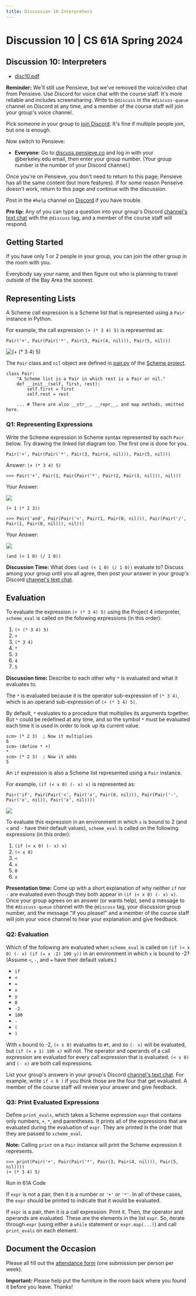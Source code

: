 ```yaml
---
title: Discussion 10 Interpreters
---
```

# Discussion 10 | CS 61A Spring 2024

## Discussion 10: Interpreters

-   [disc10.pdf](/resource/cs61a/disc10.pdf)

**Reminder:** We'll still use Pensieve, but we've removed the voice/video chat from Pensieve. Use Discord for voice chat with the course staff. It's more reliable and includes screensharing. Write to `@discuss` in the `#discuss-queue` channel on Discord at any time, and a member of the course staff will join your group's voice channel.

Pick someone in your group to [join Discord](https://cs61a.org/articles/discord). It's fine if multiple people join, but one is enough.

Now switch to Pensieve:

-   **Everyone**: Go to [discuss.pensieve.co](http://discuss.pensieve.co/) and log in with your @berkeley.edu email, then enter your group number. (Your group number is the number of your Discord channel.)

Once you're on Pensieve, you don't need to return to this page; Pensieve has all the same content (but more features). If for some reason Penseive doesn't work, return to this page and continue with the discussion.

Post in the `#help` channel on [Discord](https://cs61a.org/articles/discord/) if you have trouble.

**Pro tip:** Any of you can type a question into your group's Discord [channel's text chat](https://support.discord.com/hc/en-us/articles/4412085582359-Text-Channels-Text-Chat-In-Voice-Channels#h_01FMJT412WBX1MR4HDYNR8E95X) with the `@discuss` tag, and a member of the course staff will respond.

## Getting Started

If you have only 1 or 2 people in your group, you can join the other group in the room with you.

Everybody say your name, and then figure out who is planning to travel outside of the Bay Area the soonest.

## Representing Lists

A Scheme call expression is a Scheme list that is represented using a `Pair` instance in Python.

For example, the call expression `(+ (* 3 4) 5)` is represented as:

```
Pair('+', Pair(Pair('*', Pair(3, Pair(4, nil))), Pair(5, nil)))
```

![(+ (* 3 4) 5)](/img/cs61a/I3972ut.png)

The `Pair` class and `nil` object are defined in [pair.py](http://cs61a.org/proj/scheme/pair.py) of the [Scheme project](http://cs61a.org/proj/scheme).

```
class Pair:
    "A Scheme list is a Pair in which rest is a Pair or nil."
    def __init__(self, first, rest):
        self.first = first
        self.rest = rest

    ... # There are also __str__, __repr__, and map methods, omitted here.
```

### Q1: Representing Expressions

Write the Scheme expression in Scheme syntax represented by each `Pair` below. Try drawing the linked list diagram too. The first one is done for you.

```
Pair('+', Pair(Pair('*', Pair(3, Pair(4, nil))), Pair(5, nil)))
```

Answer: `(+ (* 3 4) 5)`

```
>>> Pair('+', Pair(1, Pair(Pair('*', Pair(2, Pair(3, nil))), nil)))
```

Your Answer:

![](/img/cs61a/LXubaoe.png)

`(+ 1 (* 2 3))`

```
>>> Pair('and', Pair(Pair('<', Pair(1, Pair(0, nil))), Pair(Pair('/', Pair(1, Pair(0, nil))), nil)))
```

Your Answer:

![](/img/cs61a/nG9GUbt.png)

`(and (< 1 0) (/ 1 0))`

**Discussion Time:** What does `(and (< 1 0) (/ 1 0))` evaluate to? Discuss among your group until you all agree, then post your answer in your group's Discord [channel's text chat](https://support.discord.com/hc/en-us/articles/4412085582359-Text-Channels-Text-Chat-In-Voice-Channels#h_01FMJT412WBX1MR4HDYNR8E95X).

## Evaluation

To evaluate the expression `(+ (* 3 4) 5)` using the Project 4 interpreter, `scheme_eval` is called on the following expressions (in this order):

1.  `(+ (* 3 4) 5)`
2.  `+`
3.  `(* 3 4)`
4.  `*`
5.  `3`
6.  `4`
7.  `5`

**Discussion time:** Describe to each other why `*` is evaluated and what it evaluates to.

The `*` is evaluated because it is the operator sub-expression of `(* 3 4)`, which is an operand sub-expression of `(+ (* 3 4) 5)`.

By default, `*` evaluates to a procedure that multiplies its arguments together. But `*` could be redefined at any time, and so the symbol `*` must be evaluated each time it is used in order to look up its current value.

```
scm> (* 2 3)  ; Now it multiplies
6
scm> (define * +)
*
scm> (* 2 3)  ; Now it adds
5
```

An `if` expression is also a Scheme list represented using a `Pair` instance.

For example, `(if (< x 0) (- x) x)` is represented as:

`Pair('if', Pair(Pair('<', Pair('x', Pair(0, nil))), Pair(Pair('-', Pair('x', nil)), Pair('x', nil))))`

![](/img/cs61a/JySFkth.png)

To evaluate this expression in an environment in which `x` is bound to 2 (and `<` and `-` have their default values), `scheme_eval` is called on the following expressions (in this order):

1.  `(if (< x 0) (- x) x)`
2.  `(< x 0)`
3.  `<`
4.  `x`
5.  `0`
6.  `x`

**Presentation time:** Come up with a short explanation of why neither `if` nor `-` are evaluated even though they both appear in `(if (< x 0) (- x) x)`. Once your group agrees on an answer (or wants help), send a message to the `#discuss-queue` channel with the `@discuss` tag, your discussion group number, and the message "If you please!" and a member of the course staff will join your voice channel to hear your explanation and give feedback.

### Q2: Evaluation

Which of the following are evaluated when `scheme_eval` is called on `(if (< x 0) (- x) (if (= x -2) 100 y))` in an environment in which `x` is bound to -2? (Assume `<`, `-`, and `=` have their default values.)

-   `if`
-   `<`
-   `=`
-   `x`
-   `y`
-   `0`
-   `-2`
-   `100`
-   `-`
-   `(`
-   `)`

With `x` bound to -2, `(< x 0)` evaluates to `#t`, and so `(- x)` will be evaluated, but `(if (= x 1) 100 x)` will not. The operator and operands of a call expression are evaluated for every call expression that is evaluated. `(< x 0)` and `(- x)` are both call expressions.

List your group's answers in your group's Discord [channel's text chat](https://support.discord.com/hc/en-us/articles/4412085582359-Text-Channels-Text-Chat-In-Voice-Channels#h_01FMJT412WBX1MR4HDYNR8E95X). For example, write `if < 0 )` if you think those are the four that get evaluated. A member of the course staff will review your answer and give feedback.

### Q3: Print Evaluated Expressions

Define `print_evals`, which takes a Scheme expression `expr` that contains only numbers, `+`, `*`, and parentheses. It prints all of the expressions that are evaluated during the evaluation of `expr`. They are printed in the order that they are passed to `scheme_eval`.

**Note:** Calling `print` on a `Pair` instance will print the Scheme expression it represents.

```
>>> print(Pair('+', Pair(Pair('*', Pair(3, Pair(4, nil))), Pair(5, nil))))
(+ (* 3 4) 5)
```

Run in 61A Code

If `expr` is not a pair, then it is a number or `'+'` or `'*'`. In all of these cases, the `expr` should be printed to indicate that it would be evaluated.

If `expr` is a pair, then it is a call expression. Print it. Then, the operator and operands are evaluated. These are the elements in the list `expr`. So, iterate through `expr` (using either a `while` statement or `expr.map(...)`) and call `print_evals` on each element.

## Document the Occasion

Please all fill out the [attendance form](https://docs.google.com/forms/d/e/1FAIpQLSeqlK8l6WkScGr-RHR-kM4p5bnR9cllYrG95fDqPJspSlll7A/viewform) (one submission per person per week).

**Important:** Please help put the furniture in the room back where you found it before you leave. Thanks!